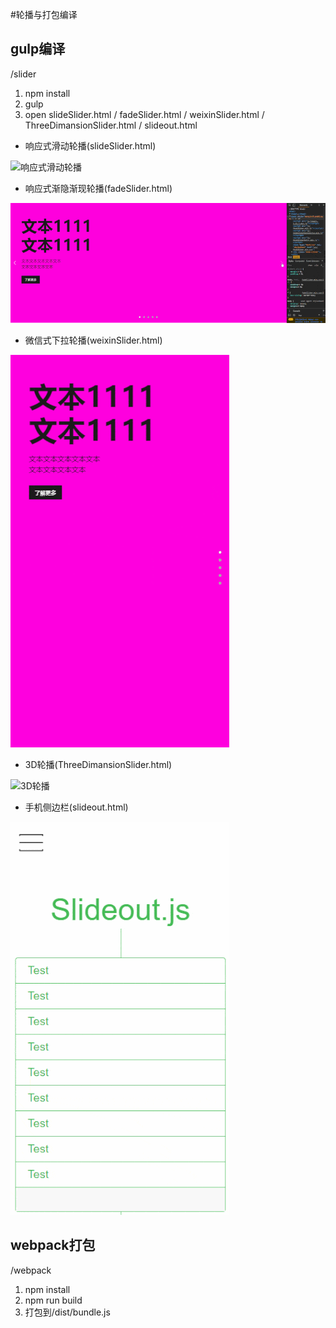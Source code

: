 #轮播与打包编译

## gulp编译

/slider
1. npm install
2. gulp
3. open slideSlider.html / fadeSlider.html / weixinSlider.html / ThreeDimansionSlider.html / slideout.html

* 响应式滑动轮播(slideSlider.html)

![响应式滑动轮播](./gif/slideSlider.gif)

* 响应式渐隐渐现轮播(fadeSlider.html)

![响应式渐隐渐现轮播](./gif/fadeSlider.gif)

* 微信式下拉轮播(weixinSlider.html)

![微信式下拉轮播](./gif/weixinSlider.gif)

* 3D轮播(ThreeDimansionSlider.html)

![3D轮播](./gif/ThreeDimansionSlider.gif)

* 手机侧边栏(slideout.html)

![手机侧边栏](./gif/slideout.gif)

## webpack打包

/webpack
1. npm install
2. npm run build
3. 打包到/dist/bundle.js

